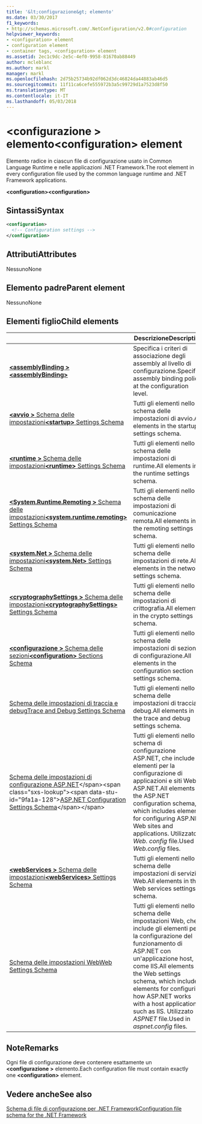 ```yaml
---
title: '&lt;configurazione&gt; elemento'
ms.date: 03/30/2017
f1_keywords:
- http://schemas.microsoft.com/.NetConfiguration/v2.0#configuration
helpviewer_keywords:
- <configuration> element
- configuration element
- container tags, <configuration> element
ms.assetid: 2ec1c9dc-2e5c-4ef0-9958-81670ab88449
author: mcleblanc
ms.author: markl
manager: markl
ms.openlocfilehash: 2d75b25734b92df062d3dc46824da44883ab46d5
ms.sourcegitcommit: 11f11ca6cefe555972b3a5c99729d1a7523d8f50
ms.translationtype: MT
ms.contentlocale: it-IT
ms.lasthandoff: 05/03/2018
---
```

# <a name="configuration-element"></a><span data-ttu-id="9fa1a-102">\<configurazione > elemento</span><span class="sxs-lookup"><span data-stu-id="9fa1a-102">\<configuration> element</span></span>

<span data-ttu-id="9fa1a-103">Elemento radice in ciascun file di configurazione usato in Common Language Runtime e nelle applicazioni .NET Framework.</span><span class="sxs-lookup"><span data-stu-id="9fa1a-103">The root element in every configuration file used by the common language runtime and .NET Framework applications.</span></span>

<span data-ttu-id="9fa1a-104">**\<configuration>**</span><span class="sxs-lookup"><span data-stu-id="9fa1a-104">**\<configuration>**</span></span>

## <a name="syntax"></a><span data-ttu-id="9fa1a-105">Sintassi</span><span class="sxs-lookup"><span data-stu-id="9fa1a-105">Syntax</span></span>

```xml
<configuration>
  <!-- Configuration settings -->
</configuration>
```

## <a name="attributes"></a><span data-ttu-id="9fa1a-106">Attributi</span><span class="sxs-lookup"><span data-stu-id="9fa1a-106">Attributes</span></span>

<span data-ttu-id="9fa1a-107">Nessuno</span><span class="sxs-lookup"><span data-stu-id="9fa1a-107">None</span></span>

## <a name="parent-element"></a><span data-ttu-id="9fa1a-108">Elemento padre</span><span class="sxs-lookup"><span data-stu-id="9fa1a-108">Parent element</span></span>

<span data-ttu-id="9fa1a-109">Nessuno</span><span class="sxs-lookup"><span data-stu-id="9fa1a-109">None</span></span>

## <a name="child-elements"></a><span data-ttu-id="9fa1a-110">Elementi figlio</span><span class="sxs-lookup"><span data-stu-id="9fa1a-110">Child elements</span></span>

|     | <span data-ttu-id="9fa1a-111">Descrizione</span><span class="sxs-lookup"><span data-stu-id="9fa1a-111">Description</span></span> |
| --- | ----------- |
| [<span data-ttu-id="9fa1a-112">**\<assemblyBinding >**</span><span class="sxs-lookup"><span data-stu-id="9fa1a-112">**\<assemblyBinding>**</span></span>](~/docs/framework/configure-apps/file-schema/assemblybinding-element-for-configuration.md) | <span data-ttu-id="9fa1a-113">Specifica i criteri di associazione degli assembly al livello di configurazione.</span><span class="sxs-lookup"><span data-stu-id="9fa1a-113">Specifies assembly binding policy at the configuration level.</span></span>|
| [<span data-ttu-id="9fa1a-114">**\<avvio >** Schema delle impostazioni</span><span class="sxs-lookup"><span data-stu-id="9fa1a-114">**\<startup>** Settings Schema</span></span>](~/docs/framework/configure-apps/file-schema/startup/index.md) | <span data-ttu-id="9fa1a-115">Tutti gli elementi nello schema delle impostazioni di avvio.</span><span class="sxs-lookup"><span data-stu-id="9fa1a-115">All elements in the startup settings schema.</span></span> |
| [<span data-ttu-id="9fa1a-116">**\<runtime >** Schema delle impostazioni</span><span class="sxs-lookup"><span data-stu-id="9fa1a-116">**\<runtime>** Settings Schema</span></span>](~/docs/framework/configure-apps/file-schema/runtime/index.md) | <span data-ttu-id="9fa1a-117">Tutti gli elementi nello schema delle impostazioni di runtime.</span><span class="sxs-lookup"><span data-stu-id="9fa1a-117">All elements in the runtime settings schema.</span></span> |
| [<span data-ttu-id="9fa1a-118">**\<System.Runtime.Remoting >** Schema delle impostazioni</span><span class="sxs-lookup"><span data-stu-id="9fa1a-118">**\<system.runtime.remoting>** Settings Schema</span></span>](http://msdn.microsoft.com/dc2d1e62-9af7-4ca1-99fd-98b93bb4db9e) | <span data-ttu-id="9fa1a-119">Tutti gli elementi nello schema delle impostazioni di comunicazione remota.</span><span class="sxs-lookup"><span data-stu-id="9fa1a-119">All elements in the remoting settings schema.</span></span> |
| [<span data-ttu-id="9fa1a-120">**\<system.Net >** Schema delle impostazioni</span><span class="sxs-lookup"><span data-stu-id="9fa1a-120">**\<system.Net>** Settings Schema</span></span>](~/docs/framework/configure-apps/file-schema/network/index.md) | <span data-ttu-id="9fa1a-121">Tutti gli elementi nello schema delle impostazioni di rete.</span><span class="sxs-lookup"><span data-stu-id="9fa1a-121">All elements in the network settings schema.</span></span> |
| [<span data-ttu-id="9fa1a-122">**\<cryptographySettings >** Schema delle impostazioni</span><span class="sxs-lookup"><span data-stu-id="9fa1a-122">**\<cryptographySettings>** Settings Schema</span></span>](~/docs/framework/configure-apps/file-schema/cryptography/index.md) | <span data-ttu-id="9fa1a-123">Tutti gli elementi nello schema delle impostazioni di crittografia.</span><span class="sxs-lookup"><span data-stu-id="9fa1a-123">All elements in the crypto settings schema.</span></span> |
| [<span data-ttu-id="9fa1a-124">**\<configurazione >** Schema delle sezioni</span><span class="sxs-lookup"><span data-stu-id="9fa1a-124">**\<configuration>** Sections Schema</span></span>](~/docs/framework/configure-apps/file-schema/configuration-sections-schema.md) | <span data-ttu-id="9fa1a-125">Tutti gli elementi nello schema delle impostazioni di sezione di configurazione.</span><span class="sxs-lookup"><span data-stu-id="9fa1a-125">All elements in the configuration section settings schema.</span></span> |
| [<span data-ttu-id="9fa1a-126">Schema delle impostazioni di traccia e debug</span><span class="sxs-lookup"><span data-stu-id="9fa1a-126">Trace and Debug Settings Schema</span></span>](~/docs/framework/configure-apps/file-schema/trace-debug/index.md) | <span data-ttu-id="9fa1a-127">Tutti gli elementi nello schema delle impostazioni di traccia e debug.</span><span class="sxs-lookup"><span data-stu-id="9fa1a-127">All elements in the trace and debug settings schema.</span></span> |
| <span data-ttu-id="9fa1a-128">[Schema delle impostazioni di configurazione ASP.NET](https://msdn.microsoft.com/library/b5ysx397(v=vs.100).aspx)</span><span class="sxs-lookup"><span data-stu-id="9fa1a-128">[ASP.NET Configuration Settings Schema](https://msdn.microsoft.com/library/b5ysx397(v=vs.100).aspx)</span></span> | <span data-ttu-id="9fa1a-129">Tutti gli elementi nello schema di configurazione ASP.NET, che include gli elementi per la configurazione di applicazioni e siti Web di ASP.NET.</span><span class="sxs-lookup"><span data-stu-id="9fa1a-129">All elements in the ASP.NET configuration schema, which includes elements for configuring ASP.NET Web sites and applications.</span></span> <span data-ttu-id="9fa1a-130">Utilizzato *Web. config* file.</span><span class="sxs-lookup"><span data-stu-id="9fa1a-130">Used in *Web.config* files.</span></span> |
| [<span data-ttu-id="9fa1a-131">**\<webServices >** Schema delle impostazioni</span><span class="sxs-lookup"><span data-stu-id="9fa1a-131">**\<webServices>** Settings Schema</span></span>](http://msdn.microsoft.com/f84d6d55-1add-4eb7-ae46-33df5833ea2e) | <span data-ttu-id="9fa1a-132">Tutti gli elementi nello schema delle impostazioni di servizi Web.</span><span class="sxs-lookup"><span data-stu-id="9fa1a-132">All elements in the Web services settings schema.</span></span> |
| [<span data-ttu-id="9fa1a-133">Schema delle impostazioni Web</span><span class="sxs-lookup"><span data-stu-id="9fa1a-133">Web Settings Schema</span></span>](~/docs/framework/configure-apps/file-schema/web/index.md) | <span data-ttu-id="9fa1a-134">Tutti gli elementi nello schema delle impostazioni Web, che include gli elementi per la configurazione del funzionamento di ASP.NET con un'applicazione host, come IIS.</span><span class="sxs-lookup"><span data-stu-id="9fa1a-134">All elements in the Web settings schema, which includes elements for configuring how ASP.NET works with a host application such as IIS.</span></span> <span data-ttu-id="9fa1a-135">Utilizzato *ASPNET* file.</span><span class="sxs-lookup"><span data-stu-id="9fa1a-135">Used in *aspnet.config* files.</span></span> |

## <a name="remarks"></a><span data-ttu-id="9fa1a-136">Note</span><span class="sxs-lookup"><span data-stu-id="9fa1a-136">Remarks</span></span>

<span data-ttu-id="9fa1a-137">Ogni file di configurazione deve contenere esattamente un  **\<configurazione >** elemento.</span><span class="sxs-lookup"><span data-stu-id="9fa1a-137">Each configuration file must contain exactly one **\<configuration>** element.</span></span>

## <a name="see-also"></a><span data-ttu-id="9fa1a-138">Vedere anche</span><span class="sxs-lookup"><span data-stu-id="9fa1a-138">See also</span></span>

[<span data-ttu-id="9fa1a-139">Schema di file di configurazione per .NET Framework</span><span class="sxs-lookup"><span data-stu-id="9fa1a-139">Configuration file schema for the .NET Framework</span></span>](~/docs/framework/configure-apps/file-schema/index.md)
